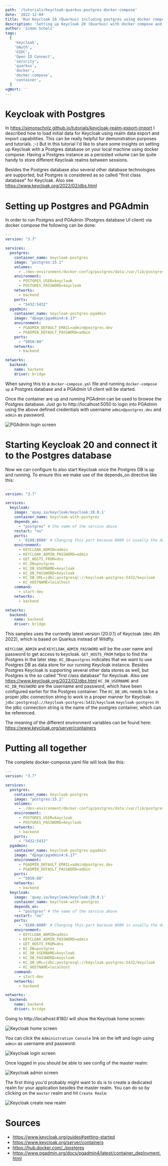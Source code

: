 ```yaml
---
path: '/tutorials/keycloak-quarkus-postgres-docker-compose'
date: '2022-12-04'
title: 'Run Keycloak 20 (Quarkus) including postgres using docker compose'
description: 'Setting up Keycloak 20 (Quarkus) with docker compose and connect it to postgres'
author: 'Simon Scholz'
tags:
  [
    'keycloak',
    'OAuth',
    'OIDC',
    'Open ID Connect',
    'security',
    'quarkus',
    'docker',
    'docker-compose',
    'container',
  ]
vgWort: ''
---
```


# Keycloak with Postgres

In https://simonscholz.github.io/tutorials/keycloak-realm-export-import I described how to load initial data for Keycloak using realm data export and import capabilities.
This can be really helpful for demonstration purposes and tutorials. ;-)
But in this tutorial I'd like to share some insights on setting up Keycloak with a Postgres database on your local machine using docker compose.
Having a Postgres instance as a persisted volume can be quite handy to store different Keycloak realms between sessions.

Besides the Postgres database also several other database technologies are supported, but Postgres is considered as so called "first class database" for Keycloak. Also see https://www.keycloak.org/2022/02/dbs.html

# Setting up Postgres and PGAdmin

In order to run Postgres and PGAdmin (Postgres database UI client) via docker compose the following can be done:

```yaml
---
version: "3.7"

services:
  postgres:
    container_name: keycloak-postgres
    image: "postgres:15.1"
    volumes:
      - ./dev-environment/docker-config/postgres/data:/var/lib/postgresql/data/
    environment:
      - POSTGRES_USER=keycloak
      - POSTGRES_PASSWORD=keycloak
    networks:
      - backend
    ports:
      - "5432:5432"
  pgadmin:
    container_name: keycloak-postgres-pgadmin
    image: "dpage/pgadmin4:6.17"
    environment:
      - PGADMIN_DEFAULT_EMAIL=admin@postgres.dev
      - PGADMIN_DEFAULT_PASSWORD=admin
    ports:
      - "5050:80"
    networks:
      - backend

networks:
  backend:
    name: backend
    driver: bridge

```

When saving this to a `docker-compose.yml` file and running `docker-compose up` a Postgres database and a PGAdmin UI client will be started.

Once the container are up and running PGAdmin can be used to browse the Postgres database.
Just go to http://localhost:5050 to login into PGAdmin using the above defined credentials with username `admin@postgres.dev` and `admin` as password.

![PGAdmin login screen](./pgadmin-login.png)

# Starting Keycloak 20 and connect it to the Postgres database

Now we can configure to also start Keycloak once the Postgres DB is up and running.
To ensure this we make use of the depends_on directive like this:

```yml
---
version: "3.7"

services:
  keycloak:
    image: 'quay.io/keycloak/keycloak:20.0.1'
    container_name: keycloak-with-postgres
    depends_on:
      - "postgres" # the name of the service above
    restart: "no"
    ports:
      - '8180:8080' # Changing this port because 8080 is usually the default for the quarkus app
    environment:
      - KEYCLOAK_ADMIN=admin
      - KEYCLOAK_ADMIN_PASSWORD=admin
      - GET_HOSTS_FROM=dns
      - KC_DB=postgres
      - KC_DB_USERNAME=keycloak
      - KC_DB_PASSWORD=keycloak
      - KC_DB_URL=jdbc:postgresql://keycloak-postgres:5432/keycloak
      - KC_HOSTNAME=localhost
    command:
      - start-dev
    networks:
      - backend

networks:
  backend:
    name: backend
    driver: bridge

```

This samples uses the currently latest version (20.0.1) of Keycloak (dec 4th 2022), which is based on Quarkus instead of Wildfly.

`KEYCLOAK_ADMIN` and `KEYCLOAK_ADMIN_PASSWORD` will be the user name and password to get access to keycloak.
`GET_HOSTS_FROM` helps to find the Postgres in the later step.
`KC_DB=postgres` indicates that we want to use Postgres DB as data store for our running Keycloak instance.
Besides Postgres Keycloak is supporting several other data stores as well, but Postgres is the so called "first class database" for Keycloak. Also see https://www.keycloak.org/2022/02/dbs.html
`KC_DB_USERNAME` and `KC_DB_PASSWORD` are the username and password, which have been configured earlier for the Postgres container.
The `KC_DB_URL` needs to be a proper jdbc connection string to work in a proper manner for Keycloak: `jdbc:postgresql://keycloak-postgres:5432/keycloak`
`keycloak-postgres` in the jdbc connection string is the name of the postgres container, which can be referenced.

The meaning of the different environment variables can be found here: https://www.keycloak.org/server/containers

# Putting all together

The complete docker-compose.yaml file will look like this:

```yml
---
version: "3.7"

services:
  postgres:
    container_name: keycloak-postgres
    image: "postgres:15.1"
    volumes:
      - ./dev-environment/docker-config/postgres/data:/var/lib/postgresql/data/
    environment:
      - POSTGRES_USER=keycloak
      - POSTGRES_PASSWORD=keycloak
    networks:
      - backend
    ports:
      - "5432:5432"
  pgadmin:
    container_name: keycloak-postgres-pgadmin
    image: "dpage/pgadmin4:6.17"
    environment:
      - PGADMIN_DEFAULT_EMAIL=admin@postgres.dev
      - PGADMIN_DEFAULT_PASSWORD=admin
    ports:
      - "5050:80"
    networks:
      - backend
  keycloak:
    image: 'quay.io/keycloak/keycloak:20.0.1'
    container_name: keycloak-with-postgres
    depends_on:
      - "postgres" # the name of the service above
    restart: "no"
    ports:
      - '8180:8080' # Changing this port because 8080 is usually the default for the quarkus app
    environment:
      - KEYCLOAK_ADMIN=admin
      - KEYCLOAK_ADMIN_PASSWORD=admin
      - GET_HOSTS_FROM=dns
      - KC_DB=postgres
      - KC_DB_USERNAME=keycloak
      - KC_DB_PASSWORD=keycloak
      - KC_DB_URL=jdbc:postgresql://keycloak-postgres:5432/keycloak
      - KC_HOSTNAME=localhost
    command:
      - start-dev
    networks:
      - backend

networks:
  backend:
    name: backend
    driver: bridge

```

Going to http://localhost:8180/ will show the Keycloak home screen: 

![Keycloak home screen](./keycloak-home.png)

You can click the `Administration Console` link on the left and login using `admin` as username and password:

![Keycloak login screen](./keycloak-login.png)

Once logged in you should be able to see config of the master realm:

![Keycloak admin screen](./keycloak-admin.png)

The first thing you'd probably might want to do is to create a dedicated realm for your application besides the master realm.
You can do so by clicking on the `master` realm and hit `Create Realm`:

![Keycloak create new realm](./keycloak-new-realm.png)

# Sources

- https://www.keycloak.org/guides#getting-started
- https://www.keycloak.org/server/containers
- https://hub.docker.com/_/postgres
- https://www.pgadmin.org/docs/pgadmin4/latest/container_deployment.html